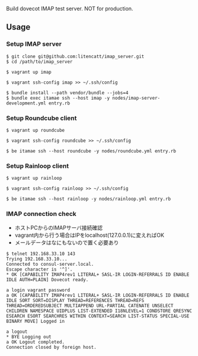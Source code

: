 Build dovecot IMAP test server.
NOT for production.

## Usage
### Setup IMAP server

```
$ git clone git@github.com:litencatt/imap_server.git
$ cd /path/to/imap_server

$ vagrant up imap

$ vagrant ssh-config imap >> ~/.ssh/config

$ bundle install --path vendor/bundle --jobs=4
$ bundle exec itamae ssh --host imap -y nodes/imap-server-development.yml entry.rb
```

### Setup Roundcube client
```
$ vagrant up roundcube

$ vagrant ssh-config roundcube >> ~/.ssh/config

$ be itamae ssh --host roundcube -y nodes/roundcube.yml entry.rb
```

### Setup Rainloop client
```
$ vagrant up rainloop

$ vagrant ssh-config rainloop >> ~/.ssh/config

$ be itamae ssh --host rainloop -y nodes/rainloop.yml entry.rb
```

### IMAP connection check
- ホストPCからのIMAPサーバ接続確認
- vagrant内から行う場合はIPをlocalhost(127.0.0.1)に変えればOK
- メールデータはなにもないので置く必要あり
```
$ telnet 192.168.33.10 143
Trying 192.168.33.10...
Connected to consul-server.local.
Escape character is '^]'.
* OK [CAPABILITY IMAP4rev1 LITERAL+ SASL-IR LOGIN-REFERRALS ID ENABLE IDLE AUTH=PLAIN] Dovecot ready.

a login vagrant password
a OK [CAPABILITY IMAP4rev1 LITERAL+ SASL-IR LOGIN-REFERRALS ID ENABLE IDLE SORT SORT=DISPLAY THREAD=REFERENCES THREAD=REFS THREAD=ORDEREDSUBJECT MULTIAPPEND URL-PARTIAL CATENATE UNSELECT CHILDREN NAMESPACE UIDPLUS LIST-EXTENDED I18NLEVEL=1 CONDSTORE QRESYNC ESEARCH ESORT SEARCHRES WITHIN CONTEXT=SEARCH LIST-STATUS SPECIAL-USE BINARY MOVE] Logged in

a logout
* BYE Logging out
a OK Logout completed.
Connection closed by foreign host.
```
